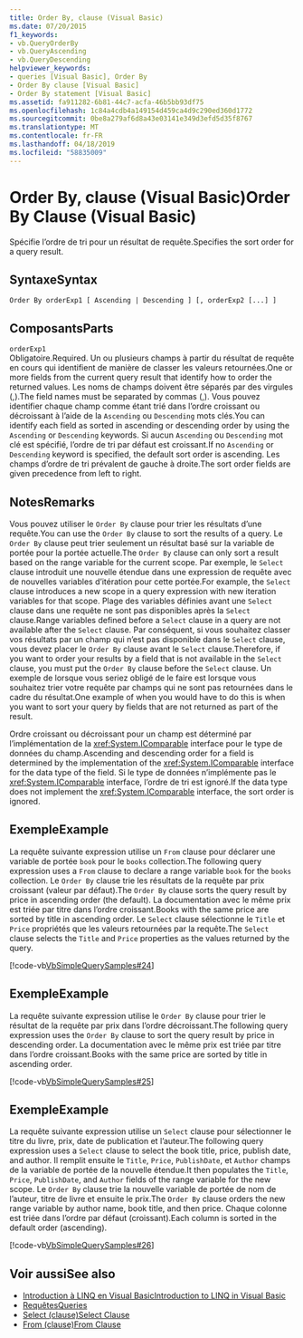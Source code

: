 ```yaml
---
title: Order By, clause (Visual Basic)
ms.date: 07/20/2015
f1_keywords:
- vb.QueryOrderBy
- vb.QueryAscending
- vb.QueryDescending
helpviewer_keywords:
- queries [Visual Basic], Order By
- Order By clause [Visual Basic]
- Order By statement [Visual Basic]
ms.assetid: fa911282-6b81-44c7-acfa-46b5bb93df75
ms.openlocfilehash: 1c84a4cdb4a149154d459ca4d9c290ed360d1772
ms.sourcegitcommit: 0be8a279af6d8a43e03141e349d3efd5d35f8767
ms.translationtype: MT
ms.contentlocale: fr-FR
ms.lasthandoff: 04/18/2019
ms.locfileid: "58835009"
---
```

# <a name="order-by-clause-visual-basic"></a><span data-ttu-id="a5d77-102">Order By, clause (Visual Basic)</span><span class="sxs-lookup"><span data-stu-id="a5d77-102">Order By Clause (Visual Basic)</span></span>
<span data-ttu-id="a5d77-103">Spécifie l’ordre de tri pour un résultat de requête.</span><span class="sxs-lookup"><span data-stu-id="a5d77-103">Specifies the sort order for a query result.</span></span>  
  
## <a name="syntax"></a><span data-ttu-id="a5d77-104">Syntaxe</span><span class="sxs-lookup"><span data-stu-id="a5d77-104">Syntax</span></span>  
  
```  
Order By orderExp1 [ Ascending | Descending ] [, orderExp2 [...] ]  
```  
  
## <a name="parts"></a><span data-ttu-id="a5d77-105">Composants</span><span class="sxs-lookup"><span data-stu-id="a5d77-105">Parts</span></span>  
 `orderExp1`  
 <span data-ttu-id="a5d77-106">Obligatoire.</span><span class="sxs-lookup"><span data-stu-id="a5d77-106">Required.</span></span> <span data-ttu-id="a5d77-107">Un ou plusieurs champs à partir du résultat de requête en cours qui identifient de manière de classer les valeurs retournées.</span><span class="sxs-lookup"><span data-stu-id="a5d77-107">One or more fields from the current query result that identify how to order the returned values.</span></span> <span data-ttu-id="a5d77-108">Les noms de champs doivent être séparés par des virgules (,).</span><span class="sxs-lookup"><span data-stu-id="a5d77-108">The field names must be separated by commas (,).</span></span> <span data-ttu-id="a5d77-109">Vous pouvez identifier chaque champ comme étant trié dans l’ordre croissant ou décroissant à l’aide de la `Ascending` ou `Descending` mots clés.</span><span class="sxs-lookup"><span data-stu-id="a5d77-109">You can identify each field as sorted in ascending or descending order by using the `Ascending` or `Descending` keywords.</span></span> <span data-ttu-id="a5d77-110">Si aucun `Ascending` ou `Descending` mot clé est spécifié, l’ordre de tri par défaut est croissant.</span><span class="sxs-lookup"><span data-stu-id="a5d77-110">If no `Ascending` or `Descending` keyword is specified, the default sort order is ascending.</span></span> <span data-ttu-id="a5d77-111">Les champs d’ordre de tri prévalent de gauche à droite.</span><span class="sxs-lookup"><span data-stu-id="a5d77-111">The sort order fields are given precedence from left to right.</span></span>  
  
## <a name="remarks"></a><span data-ttu-id="a5d77-112">Notes</span><span class="sxs-lookup"><span data-stu-id="a5d77-112">Remarks</span></span>  
 <span data-ttu-id="a5d77-113">Vous pouvez utiliser le `Order By` clause pour trier les résultats d’une requête.</span><span class="sxs-lookup"><span data-stu-id="a5d77-113">You can use the `Order By` clause to sort the results of a query.</span></span> <span data-ttu-id="a5d77-114">Le `Order By` clause peut trier seulement un résultat basé sur la variable de portée pour la portée actuelle.</span><span class="sxs-lookup"><span data-stu-id="a5d77-114">The `Order By` clause can only sort a result based on the range variable for the current scope.</span></span> <span data-ttu-id="a5d77-115">Par exemple, le `Select` clause introduit une nouvelle étendue dans une expression de requête avec de nouvelles variables d’itération pour cette portée.</span><span class="sxs-lookup"><span data-stu-id="a5d77-115">For example, the `Select` clause introduces a new scope in a query expression with new iteration variables for that scope.</span></span> <span data-ttu-id="a5d77-116">Plage des variables définies avant une `Select` clause dans une requête ne sont pas disponibles après la `Select` clause.</span><span class="sxs-lookup"><span data-stu-id="a5d77-116">Range variables defined before a `Select` clause in a query are not available after the `Select` clause.</span></span> <span data-ttu-id="a5d77-117">Par conséquent, si vous souhaitez classer vos résultats par un champ qui n’est pas disponible dans le `Select` clause, vous devez placer le `Order By` clause avant le `Select` clause.</span><span class="sxs-lookup"><span data-stu-id="a5d77-117">Therefore, if you want to order your results by a field that is not available in the `Select` clause, you must put the `Order By` clause before the `Select` clause.</span></span> <span data-ttu-id="a5d77-118">Un exemple de lorsque vous seriez obligé de le faire est lorsque vous souhaitez trier votre requête par champs qui ne sont pas retournées dans le cadre du résultat.</span><span class="sxs-lookup"><span data-stu-id="a5d77-118">One example of when you would have to do this is when you want to sort your query by fields that are not returned as part of the result.</span></span>  
  
 <span data-ttu-id="a5d77-119">Ordre croissant ou décroissant pour un champ est déterminé par l’implémentation de la <xref:System.IComparable> interface pour le type de données du champ.</span><span class="sxs-lookup"><span data-stu-id="a5d77-119">Ascending and descending order for a field is determined by the implementation of the <xref:System.IComparable> interface for the data type of the field.</span></span> <span data-ttu-id="a5d77-120">Si le type de données n’implémente pas le <xref:System.IComparable> interface, l’ordre de tri est ignoré.</span><span class="sxs-lookup"><span data-stu-id="a5d77-120">If the data type does not implement the <xref:System.IComparable> interface, the sort order is ignored.</span></span>  
  
## <a name="example"></a><span data-ttu-id="a5d77-121">Exemple</span><span class="sxs-lookup"><span data-stu-id="a5d77-121">Example</span></span>  
 <span data-ttu-id="a5d77-122">La requête suivante expression utilise un `From` clause pour déclarer une variable de portée `book` pour le `books` collection.</span><span class="sxs-lookup"><span data-stu-id="a5d77-122">The following query expression uses a `From` clause to declare a range variable `book` for the `books` collection.</span></span> <span data-ttu-id="a5d77-123">Le `Order By` clause trie les résultats de la requête par prix croissant (valeur par défaut).</span><span class="sxs-lookup"><span data-stu-id="a5d77-123">The `Order By` clause sorts the query result by price in ascending order (the default).</span></span> <span data-ttu-id="a5d77-124">La documentation avec le même prix est triée par titre dans l’ordre croissant.</span><span class="sxs-lookup"><span data-stu-id="a5d77-124">Books with the same price are sorted by title in ascending order.</span></span> <span data-ttu-id="a5d77-125">Le `Select` clause sélectionne le `Title` et `Price` propriétés que les valeurs retournées par la requête.</span><span class="sxs-lookup"><span data-stu-id="a5d77-125">The `Select` clause selects the `Title` and `Price` properties as the values returned by the query.</span></span>  
  
 [!code-vb[VbSimpleQuerySamples#24](~/samples/snippets/visualbasic/VS_Snippets_VBCSharp/VbSimpleQuerySamples/VB/QuerySamples1.vb#24)]  
  
## <a name="example"></a><span data-ttu-id="a5d77-126">Exemple</span><span class="sxs-lookup"><span data-stu-id="a5d77-126">Example</span></span>  
 <span data-ttu-id="a5d77-127">La requête suivante expression utilise le `Order By` clause pour trier le résultat de la requête par prix dans l’ordre décroissant.</span><span class="sxs-lookup"><span data-stu-id="a5d77-127">The following query expression uses the `Order By` clause to sort the query result by price in descending order.</span></span> <span data-ttu-id="a5d77-128">La documentation avec le même prix est triée par titre dans l’ordre croissant.</span><span class="sxs-lookup"><span data-stu-id="a5d77-128">Books with the same price are sorted by title in ascending order.</span></span>  
  
 [!code-vb[VbSimpleQuerySamples#25](~/samples/snippets/visualbasic/VS_Snippets_VBCSharp/VbSimpleQuerySamples/VB/QuerySamples1.vb#25)]  
  
## <a name="example"></a><span data-ttu-id="a5d77-129">Exemple</span><span class="sxs-lookup"><span data-stu-id="a5d77-129">Example</span></span>  
 <span data-ttu-id="a5d77-130">La requête suivante expression utilise un `Select` clause pour sélectionner le titre du livre, prix, date de publication et l’auteur.</span><span class="sxs-lookup"><span data-stu-id="a5d77-130">The following query expression uses a `Select` clause to select the book title, price, publish date, and author.</span></span> <span data-ttu-id="a5d77-131">Il remplit ensuite le `Title`, `Price`, `PublishDate`, et `Author` champs de la variable de portée de la nouvelle étendue.</span><span class="sxs-lookup"><span data-stu-id="a5d77-131">It then populates the `Title`, `Price`, `PublishDate`, and `Author` fields of the range variable for the new scope.</span></span> <span data-ttu-id="a5d77-132">Le `Order By` clause trie la nouvelle variable de portée de nom de l’auteur, titre de livre et ensuite le prix.</span><span class="sxs-lookup"><span data-stu-id="a5d77-132">The `Order By` clause orders the new range variable by author name, book title, and then price.</span></span> <span data-ttu-id="a5d77-133">Chaque colonne est triée dans l’ordre par défaut (croissant).</span><span class="sxs-lookup"><span data-stu-id="a5d77-133">Each column is sorted in the default order (ascending).</span></span>  
  
 [!code-vb[VbSimpleQuerySamples#26](~/samples/snippets/visualbasic/VS_Snippets_VBCSharp/VbSimpleQuerySamples/VB/QuerySamples1.vb#26)]  
  
## <a name="see-also"></a><span data-ttu-id="a5d77-134">Voir aussi</span><span class="sxs-lookup"><span data-stu-id="a5d77-134">See also</span></span>

- [<span data-ttu-id="a5d77-135">Introduction à LINQ en Visual Basic</span><span class="sxs-lookup"><span data-stu-id="a5d77-135">Introduction to LINQ in Visual Basic</span></span>](../../../visual-basic/programming-guide/language-features/linq/introduction-to-linq.md)
- [<span data-ttu-id="a5d77-136">Requêtes</span><span class="sxs-lookup"><span data-stu-id="a5d77-136">Queries</span></span>](../../../visual-basic/language-reference/queries/index.md)
- [<span data-ttu-id="a5d77-137">Select (clause)</span><span class="sxs-lookup"><span data-stu-id="a5d77-137">Select Clause</span></span>](../../../visual-basic/language-reference/queries/select-clause.md)
- [<span data-ttu-id="a5d77-138">From (clause)</span><span class="sxs-lookup"><span data-stu-id="a5d77-138">From Clause</span></span>](../../../visual-basic/language-reference/queries/from-clause.md)
